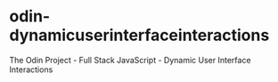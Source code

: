 # odin-dynamicuserinterfaceinteractions
The Odin Project - Full Stack JavaScript - Dynamic User Interface Interactions
